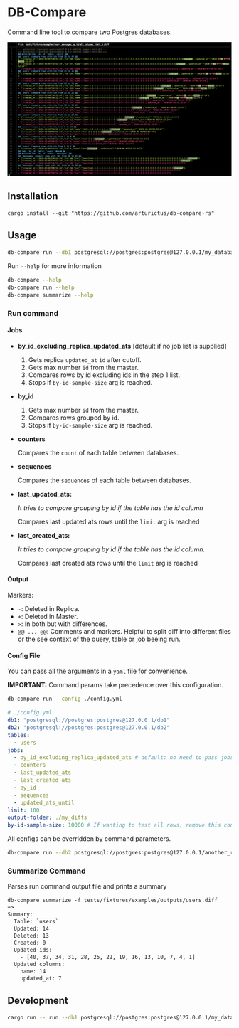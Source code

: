 # DB-Compare

Command line tool to compare two Postgres databases.

![Screenshot](/media/screenshot.png?raw=true)

## Installation

```shell
cargo install --git "https://github.com/arturictus/db-compare-rs"
```

## Usage

```sh
db-compare run --db1 postgresql://postgres:postgres@127.0.0.1/my_database --db2 postgresql://postgres:postgres@[other]/my_database
```

Run `--help` for more information

```sh
db-compare --help
db-compare run --help
db-compare summarize --help
```

### Run command

#### Jobs

- **by_id_excluding_replica_updated_ats** [default if no job list is supplied]

  1. Gets replica `updated_at` `id` after cutoff.
  2. Gets max number `id` from the master.
  3. Compares rows by id excluding ids in the step 1 list.
  4. Stops if `by-id-sample-size` arg is reached.

- **by_id**

  1. Gets max number `id` from the master.
  2. Compares rows grouped by id.
  3. Stops if `by-id-sample-size` arg is reached.

- **counters**

  Compares the `count` of each table between databases.

- **sequences**

  Compares the `sequences` of each table between databases.

- **last_updated_ats:**

  _It tries to compare grouping by id if the table has the id column_

  Compares last updated ats rows until the `limit` arg is reached

- **last_created_ats:**

  _It tries to compare grouping by id if the table has the id column._

  Compares last created ats rows until the `limit` arg is reached

#### Output

Markers:

- `-`: Deleted in Replica.
- `+`: Deleted in Master.
- `>`: In both but with differences.
- `@@ ... @@`: Comments and markers. Helpful to split diff into different files or the see context of the query, table or job beeing run.

#### Config File

You can pass all the arguments in a `yaml` file for convenience.

**IMPORTANT:** Command params take precedence over this configuration.

```sh
db-compare run --config ./config.yml
```

```yaml
# ./config.yml
db1: "postgresql://postgres:postgres@127.0.0.1/db1"
db2: "postgresql://postgres:postgres@127.0.0.1/db2"
tables:
  - users
jobs:
  - by_id_excluding_replica_updated_ats # default: no need to pass jobs list if only running this job
  - counters
  - last_updated_ats
  - last_created_ats
  - by_id
  - sequences
  - updated_ats_until
limit: 100
output-folder: ./my_diffs
by-id-sample-size: 10000 # If wanting to test all rows, remove this config
```

All configs can be overridden by command parameters.

```sh
db-compare run --db2 postgresql://postgres:postgres@127.0.0.1/another_replica --limit 100
```

### Summarize Command

Parses run command output file and prints a summary

```shell
db-compare summarize -f tests/fixtures/examples/outputs/users.diff
=>
Summary:
  Table: `users`
  Updated: 14
  Deleted: 13
  Created: 0
  Updated ids:
    - [40, 37, 34, 31, 28, 25, 22, 19, 16, 13, 10, 7, 4, 1]
  Updated columns:
    name: 14
    updated_at: 7
```

## Development

```sh
cargo run -- run --db1 postgresql://postgres:postgres@127.0.0.1/my_database --db2 postgresql://postgres:postgres@[other]/my_database
```
